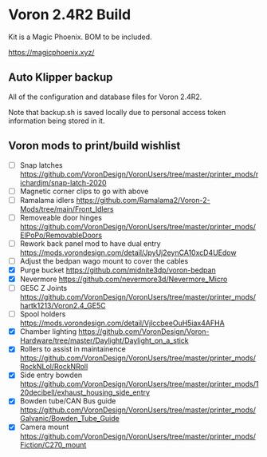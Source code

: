 # Voron 2.4R2 Build

Kit is a Magic Phoenix. BOM to be included. 

https://magicphoenix.xyz/

## Auto Klipper backup

All of the configuration and database files for Voron 2.4R2.

Note that backup.sh is saved locally due to personal access token information being stored in it.

## Voron mods to print/build wishlist

- [ ] Snap latches            https://github.com/VoronDesign/VoronUsers/tree/master/printer_mods/richardjm/snap-latch-2020
- [ ] Magnetic corner clips to go with above
- [ ] Ramalama idlers         https://github.com/Ramalama2/Voron-2-Mods/tree/main/Front_Idlers
- [ ] Removeable door hinges  https://github.com/VoronDesign/VoronUsers/tree/master/printer_mods/ElPoPo/RemovableDoors 
- [ ] Rework back panel mod to have dual entry https://mods.vorondesign.com/detail/JpyUj2eynCA10xcD4UEdow
- [ ] Adjust the bedpan wago mount to cover the cables
- [x] Purge bucket            https://github.com/midnite3dp/voron-bedpan
- [x] Nevermore               https://github.com/nevermore3d/Nevermore_Micro
- [ ] GE5C Z Joints           https://github.com/VoronDesign/VoronUsers/tree/master/printer_mods/hartk1213/Voron2.4_GE5C
- [ ] Spool holders           https://mods.vorondesign.com/detail/VjlccbeeOuH5iax4AFHA
- [x] Chamber lighting                   https://github.com/VoronDesign/Voron-Hardware/tree/master/Daylight/Daylight_on_a_stick
- [x] Rollers to assist in maintainence  https://github.com/VoronDesign/VoronUsers/tree/master/printer_mods/RockNLol/RockNRoll
- [x] Side entry bowden                  https://github.com/VoronDesign/VoronUsers/tree/master/printer_mods/120decibell/exhaust_housing_side_entry
- [x] Bowden tube/CAN Bus guide          https://github.com/VoronDesign/VoronUsers/tree/master/printer_mods/Galvanic/Bowden_Tube_Guide
- [x] Camera mount                       https://github.com/VoronDesign/VoronUsers/tree/master/printer_mods/Fiction/C270_mount
